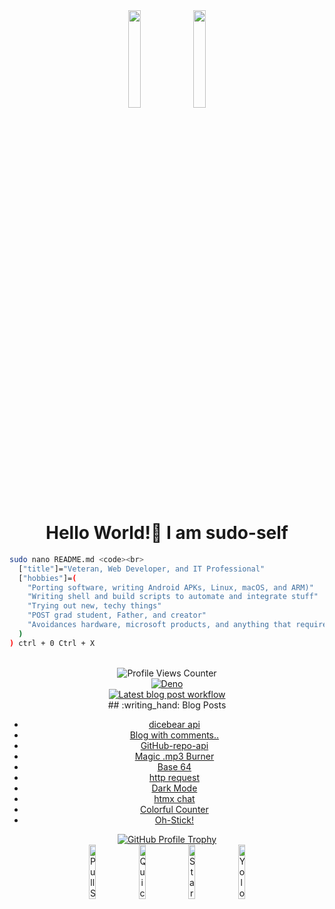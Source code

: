 <div align="center">
    <img src="https://user-images.githubusercontent.com/65187002/144930161-2f783401-8d27-4fdf-a2f7-cc0ba32f1f1f.gif" width="20%" style="display:inline;">
    <img src="https://user-images.githubusercontent.com/65187002/144930161-2f783401-8d27-4fdf-a2f7-cc0ba32f1f1f.gif" width="20%" style="display:inline;">
</div>


<div align="center">
  <h1>Hello World!👋 I am sudo-self</h1>
</div>

```bash
sudo nano README.md <code><br>
  ["title"]="Veteran, Web Developer, and IT Professional"
  ["hobbies"]=(
    "Porting software, writing Android APKs, Linux, macOS, and ARM)"
    "Writing shell and build scripts to automate and integrate stuff"
    "Trying out new, techy things"
    "POST grad student, Father, and creator"
    "Avoidances hardware, microsoft products, and anything that requires a product key"
  )
) ctrl + 0 Ctrl + X
```
<br>

<div align="center">
    <img src="https://komarev.com/ghpvc/?username=sudo-self&style=flat-square&color=blue" alt="Profile Views Counter"/>
</div>

<div align="center">
    <a href="https://github.com/sudo-self/psx.deno/actions/workflows/deno.yml">
        <img src="https://github.com/sudo-self/psx.deno/actions/workflows/deno.yml/badge.svg" alt="Deno"/>
    </a>
</div>
<div align="center">
    <a href="https://github.com/sudo-self/sudo-self/actions/workflows/blogpost.yml">
        <img src="https://github.com/sudo-self/sudo-self/actions/workflows/blogpost.yml/badge.svg?branch=main" alt="Latest blog post workflow"/>
    </a>
</div>
<div align="center">
    ## :writing_hand: Blog Posts

<!-- BLOG-POST-LIST:START -->
- [dicebear api](https://dev.to/sudo-self/dicebear-api-m59)
- [Blog with comments..](https://dev.to/sudo-self/blog-with-comments-1314)
- [GitHub-repo-api](https://dev.to/sudo-self/github-repos-284g)
- [Magic .mp3 Burner](https://dev.to/sudo-self/magic-mp3-burner-49bo)
- [Base 64](https://dev.to/sudo-self/base-64-2pa0)
- [http request](https://dev.to/sudo-self/http-request-200-ok-4li2)
- [Dark Mode](https://dev.to/sudo-self/dark-mode-23dd)
- [htmx chat](https://dev.to/sudo-self/htmx-chat-2bn3)
- [Colorful Counter](https://dev.to/sudo-self/colorful-counter-cph)
- [Oh-Stick!](https://dev.to/sudo-self/oh-stick-1dfl)
<!-- BLOG-POST-LIST:END -->
</div>
<div align="center">
    <a href="https://github.com/ryo-ma/github-profile-trophy">
        <img src="https://github-profile-trophy.vercel.app/?username=sudo-self&column=3&theme=onedark" alt="GitHub Profile Trophy"/>
    </a>
</div>
<div align="center">
    <img src="https://github.com/sudo-self/sudo-self/assets/119916323/591566e1-cd9a-445c-9d0b-82ca60b4c37f" alt="Pull Shark" width="15%"/>
    <img src="https://github.com/sudo-self/sudo-self/assets/119916323/9d692e82-ae9f-4703-9355-74a0e8bebbfe" alt="Quickdraw" width="15%"/>
    <img src="https://github.com/sudo-self/sudo-self/assets/119916323/5c4f6626-7c67-4277-97a6-b67b77d08953" alt="Starstruck" width="15%"/>
    <img src="https://github.com/sudo-self/sudo-self/assets/119916323/f135932f-d44f-4bb9-b72a-ac23219112bc" alt="Yolo" width="15%"/>
</div>




